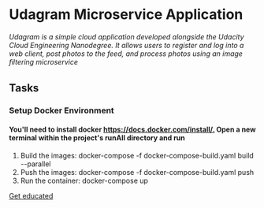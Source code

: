 # Udagram Microservice Application

###### Udagram is a simple cloud application developed alongside the Udacity Cloud Engineering Nanodegree. It allows users to register and log into a web client, post photos to the feed, and process photos using an image filtering microservice

## Tasks

### Setup Docker Environment

#### You'll need to install docker <https://docs.docker.com/install/.> Open a new terminal within the project's runAll directory and run

1. Build the images: docker-compose -f docker-compose-build.yaml build --parallel
2. Push the images: docker-compose -f docker-compose-build.yaml push
3. Run the container: docker-compose up

[Get educated](https://www.udacity.com)

